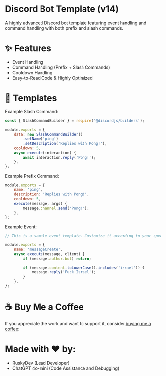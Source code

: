 # Discord Bot Template (v14)
A highly advanced Discord bot template featuring event handling and command handling with both prefix and slash commands.

# ✨ Features
- Event Handling
- Command Handling (Prefix + Slash Commands)
- Cooldown Handling
- Easy-to-Read Code & Highly Optimized

# 📃 Templates
Example Slash Command:
```js
const { SlashCommandBuilder } = require('@discordjs/builders');

module.exports = {
    data: new SlashCommandBuilder()
        .setName('ping')
        .setDescription('Replies with Pong!'),
    cooldown: 5,
    async execute(interaction) {
        await interaction.reply('Pong!');
    },
};
```
Example Prefix Command:
```js
module.exports = {
    name: 'ping',
    description: 'Replies with Pong!',
    cooldown: 5,
    execute(message, args) {
        message.channel.send('Pong!');
    },
};
```
Example Event:
```js
// This is a sample event template. Customize it according to your specific requirements.

module.exports = {
    name: 'messageCreate',
    async execute(message, client) {
        if (message.author.bot) return;

        if (message.content.toLowerCase().includes('israel')) {
            message.reply('Fuck Israel');
        }
    },
};
```
# ☕ Buy Me a Coffee
If you appreciate the work and want to support it, consider [buying me a coffee](https://buymeacoffee.com/ruskydev):


# Made with ❤️ by:
- RuskyDev (Lead Developer)
- ChatGPT 4o-mini (Code Assistance and Debugging)



